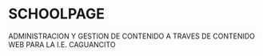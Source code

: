 # SCHOOLPAGE
ADMINISTRACION Y GESTION DE CONTENIDO A TRAVES DE CONTENIDO WEB PARA LA I.E. CAGUANCITO
